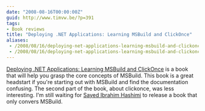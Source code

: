 ```yaml
---
date: "2008-08-16T00:00:00Z"
guid: http://www.timvw.be/?p=391
tags:
- Book reviews
title: "Deploying .NET Applications: Learning MSBuild and ClickOnce"
aliases:
 - /2008/08/16/deploying-net-applications-learning-msbuild-and-clickonce/
 - /2008/08/16/deploying-net-applications-learning-msbuild-and-clickonce.html
---
```

[Deploying .NET Applications: Learning MSBuild and ClickOnce](http://www.amazon.com/Deploying-NET-Applications-Learning-ClickOnce/dp/1590596528) is a book that will help you grasp the core concepts of MSBuild. This book is a great headstart if you're starting out with MSBuild and find the documentation confusing. The second part of the book, about clickonce, was less interesting. I'm still waiting for [Sayed Ibrahim Hashimi](http://www.sedodream.com/) to release a book that only convers MSBuild.